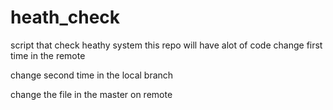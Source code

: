 # heath_check
script that check heathy system
this repo will have alot of code
change first time in the remote

change second time in the local branch

change the file in the master on remote

